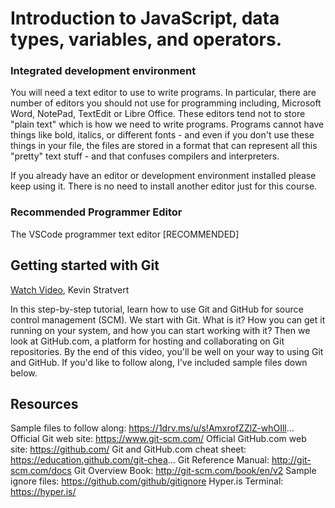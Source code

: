 # Introduction to JavaScript, data types, variables, and operators.

### Integrated development environment
You will need a text editor to use to write programs. In particular, there are number of editors you should not use for programming including, Microsoft Word, NotePad, TextEdit or Libre Office. These editors tend not to store "plain text" which is how we need to write programs. Programs cannot have things like bold, italics, or different fonts - and even if you don't use these things in your file, the files are stored in a format that can represent all this "pretty" text stuff - and that confuses compilers and interpreters.

If you already have an editor or development environment installed please keep using it. There is no need to install another editor just for this course.

### Recommended Programmer Editor
The VSCode programmer text editor [RECOMMENDED]

## Getting started with Git
[Watch Video](https://www.youtube.com/watch?v=tRZGeaHPoaw), Kevin Stratvert

In this step-by-step tutorial, learn how to use Git and GitHub for source control management (SCM). We start with Git. What is it? How you can get it running on your system, and how you can start working with it? Then we look at GitHub.com, a platform for hosting and collaborating on Git repositories. By the end of this video, you'll be well on your way to using Git and GitHub. If you'd like to follow along, I've included sample files down below.

## Resources
Sample files to follow along: https://1drv.ms/u/s!AmxrofZZlZ-whOIll...
Official Git web site: https://www.git-scm.com/
Official GitHub.com web site: https://github.com/
Git and GitHub.com cheat sheet: https://education.github.com/git-chea...
Git Reference Manual: http://git-scm.com/docs
Git Overview Book: http://git-scm.com/book/en/v2
Sample ignore files: https://github.com/github/gitignore
Hyper.is Terminal: https://hyper.is/
